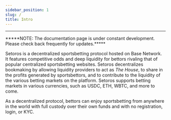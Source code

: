 ```yaml
---
sidebar_position: 1
slug: /
title: Intro
---
```


<head>
    <title>Documentation | Intro</title>
    <meta name="title" property="og:title" content="Documentation | Intro" />
    <meta name="description" content="Documentation | Intro" />
    <meta name="description" property="og:description" content="Documentation | Intro" />
    <meta name="image" property="og:image" content="https://i.imgur.com/hOkIzdp.png" />
    <meta name="twitter:title" content="Setoros Protocol" />
    <meta name="twitter:description" content="Documentation | Intro" />
    <meta name="twitter:image" content="https://i.imgur.com/hOkIzdp.png"/>
    <meta name="twitter:card" content="summary_large_image" />
    <meta name="twitter:site" content="@setoros" />
</head>

---

<p style={{ color: "red" }}>*****NOTE: The documentation page is under constant development. Please check back frequently for updates.*****</p>

Setoros is a decentralized sportsbetting protocol hosted on Base Network. It features competitive odds and deep liquidity for bettors rivaling that of popular centralized sportsbetting websites. Setoros decentralizes bookmaking by allowing liquidity providers to act as *The House*, to share in the profits generated by sportsbettors, and to contribute to the liquidity of the various betting markets on the platform. Setoros supports betting markets in various currencies, such as USDC, ETH, WBTC, and more to come.

As a decentralized protocol, bettors can enjoy sportsbetting from anywhere in the world with full custody over their own funds and with no registration, login, or KYC.
